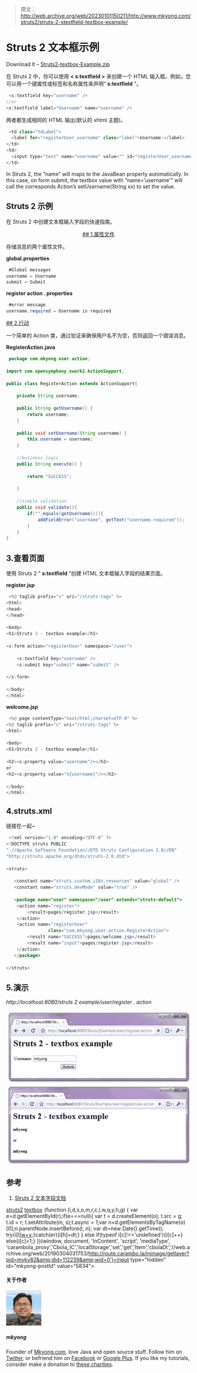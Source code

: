 > 原文：<http://web.archive.org/web/20230101150211/http://www.mkyong.com/struts2/struts-2-stextfield-textbox-example/>

# Struts 2 <textfield>文本框示例</textfield>

Download It – [Struts2-textbox-Example.zip](http://web.archive.org/web/20190304031753/http://www.mkyong.com/wp-content/uploads/2010/06/Struts2-textbox-Example.zip)

在 Struts 2 中，你可以使用 **< s:textfield >** 来创建一个 HTML 输入框。例如，您可以用一个键属性或标签和名称属性来声明“ **s:textfield** ”。

```java
 <s:textfield key="username" />
//or
<s:textfield label="Username" name="username" /> 
```

两者都生成相同的 HTML 输出(默认的 xhtml 主题)。

```java
 <td class="tdLabel">
  <label for="registerUser_username" class="label">Username:</label>
</td>
<td>
  <input type="text" name="username" value="" id="registerUser_username"/>
</td> 
```

In Struts 2, the “name” will maps to the JavaBean property automatically. In this case, on form submit, the textbox value with “name=’username'” will call the corresponds Action’s setUsername(String xx) to set the value.

## Struts 2 <textfield>示例</textfield>

在 Struts 2 中创建文本框输入字段的快速指南。

 <ins class="adsbygoogle" style="display:block; text-align:center;" data-ad-format="fluid" data-ad-layout="in-article" data-ad-client="ca-pub-2836379775501347" data-ad-slot="6894224149">## 1.属性文件

存储消息的两个属性文件。

**global.properties**

```java
 #Global messages
username = Username
submit = Submit 
```

**register action . properties**

```java
 #error message
username.required = Username is required 
```

 <ins class="adsbygoogle" style="display:block" data-ad-client="ca-pub-2836379775501347" data-ad-slot="8821506761" data-ad-format="auto" data-ad-region="mkyongregion">## 2.行动

一个简单的 Action 类，通过验证来确保用户名不为空，否则返回一个错误消息。

**RegisterAction.java**

```java
 package com.mkyong.user.action;

import com.opensymphony.xwork2.ActionSupport;

public class RegisterAction extends ActionSupport{

	private String username;

	public String getUsername() {
		return username;
	}

	public void setUsername(String username) {
		this.username = username;
	}

	//business logic
	public String execute() {

		return "SUCCESS";

	}

	//simple validation
	public void validate(){
		if("".equals(getUsername())){
			addFieldError("username", getText("username.required"));
		}
	}
} 
```

## 3.查看页面

使用 Struts 2 " **s:textfield** "创建 HTML 文本框输入字段的结果页面。

**register.jsp**

```java
 <%@ taglib prefix="s" uri="/struts-tags" %>
<html>
<head>
</head>

<body>
<h1>Struts 2 - textbox example</h1>

<s:form action="registerUser" namespace="/user">

	<s:textfield key="username" />
	<s:submit key="submit" name="submit" />

</s:form>

</body>
</html> 
```

**welcome.jsp**

```java
 <%@ page contentType="text/html;charset=UTF-8" %>
<%@ taglib prefix="s" uri="/struts-tags" %>
<html>

<body>
<h1>Struts 2 - textbox example</h1>

<h2><s:property value="username"/></h2>
or
<h2><s:property value="%{username}"/></h2> 

</body>
</html> 
```

## 4.struts.xml

链接在一起~

```java
 <?xml version="1.0" encoding="UTF-8" ?>
<!DOCTYPE struts PUBLIC
"-//Apache Software Foundation//DTD Struts Configuration 2.0//EN"
"http://struts.apache.org/dtds/struts-2.0.dtd">

<struts>

   <constant name="struts.custom.i18n.resources" value="global" />
   <constant name="struts.devMode" value="true" />

   <package name="user" namespace="/user" extends="struts-default">
	<action name="register">
		<result>pages/register.jsp</result>
	</action>
	<action name="registerUser" 
                class="com.mkyong.user.action.RegisterAction">
		<result name="SUCCESS">pages/welcome.jsp</result>
		<result name="input">pages/register.jsp</result>
	</action>
   </package>

</struts> 
```

## 5.演示

*http://localhost:8080/struts 2 example/user/register . action*

![Struts 2 textbox example](img/f81fca59b1be6b724a7c07d96c15d9bc.png "struts2-textbox-example")![Struts 2 textbox example](img/7f8d4fd9e09c6488e7423eb49e4fdcd7.png "struts2-textbox-example2")

## 参考

1.  [Struts 2 文本字段文档](http://web.archive.org/web/20190304031753/http://struts.apache.org/2.x/docs/textfield.html)

[struts2](http://web.archive.org/web/20190304031753/http://www.mkyong.com/tag/struts2/) [textbox](http://web.archive.org/web/20190304031753/http://www.mkyong.com/tag/textbox/)</ins></ins>![](img/92164b609e33afcc9d86bc8c4c6b982a.png) (function (i,d,s,o,m,r,c,l,w,q,y,h,g) { var e=d.getElementById(r);if(e===null){ var t = d.createElement(o); t.src = g; t.id = r; t.setAttribute(m, s);t.async = 1;var n=d.getElementsByTagName(o)[0];n.parentNode.insertBefore(t, n); var dt=new Date().getTime(); try{i[l][w+y](h,i[l][q+y](h)+'&amp;'+dt);}catch(er){i[h]=dt;} } else if(typeof i[c]!=='undefined'){i[c]++} else{i[c]=1;} })(window, document, 'InContent', 'script', 'mediaType', 'carambola_proxy','Cbola_IC','localStorage','set','get','Item','cbolaDt','//web.archive.org/web/20190304031753/http://route.carambo.la/inimage/getlayer?pid=myky82&amp;did=112239&amp;wid=0')<input type="hidden" id="mkyong-postId" value="5834">

#### 关于作者

![author image](img/9cd08c360bd1a32470a696e87201370e.png)

##### mkyong

Founder of [Mkyong.com](http://web.archive.org/web/20190304031753/http://mkyong.com/), love Java and open source stuff. Follow him on [Twitter](http://web.archive.org/web/20190304031753/https://twitter.com/mkyong), or befriend him on [Facebook](http://web.archive.org/web/20190304031753/http://www.facebook.com/java.tutorial) or [Google Plus](http://web.archive.org/web/20190304031753/https://plus.google.com/110948163568945735692?rel=author). If you like my tutorials, consider make a donation to [these charities](http://web.archive.org/web/20190304031753/http://www.mkyong.com/blog/donate-to-charity/).